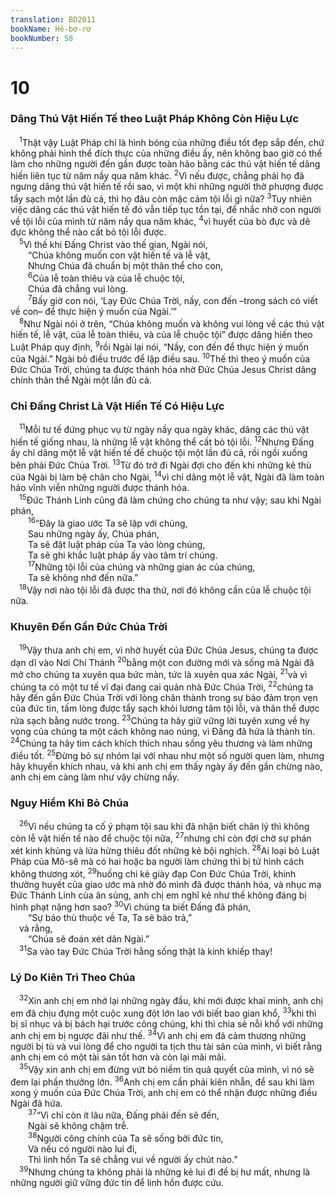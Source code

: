 ```yaml
---
translation: BD2011
bookName: Hê-bơ-rơ 
bookNumber: 58
---
```


<div class="title"><h1>10</h1><h3>Dâng Thú Vật Hiến Tế theo Luật Pháp Không Còn Hiệu Lực</h3></div>
<span class="verse he_10_1"> <sup>1</sup>Thật vậy Luật Pháp chỉ là hình bóng của những điều tốt đẹp sắp đến, chứ không phải hình thể đích thực của những điều ấy, nên không bao giờ có thể làm cho những người đến gần được toàn hảo bằng các thú vật hiến tế dâng hiến liên tục từ năm nầy qua năm khác. </span>
<span class="verse he_10_2"><sup>2</sup>Vì nếu được, chẳng phải họ đã ngưng dâng thú vật hiến tế rồi sao, vì một khi những người thờ phượng được tẩy sạch một lần đủ cả, thì họ đâu còn mặc cảm tội lỗi gì nữa? </span>
<span class="verse he_10_3"><sup>3</sup>Tuy nhiên việc dâng các thú vật hiến tế đó vẫn tiếp tục tồn tại, để nhắc nhở con người về tội lỗi của mình từ năm nầy qua năm khác, </span>
<span class="verse he_10_4"><sup>4</sup>vì huyết của bò đực và dê đực không thể nào cất bỏ tội lỗi được.<br/></span>
<span class="verse he_10_5"> <sup>5</sup>Vì thế khi Ðấng Christ vào thế gian, Ngài nói,<br/>  “Chúa không muốn con vật hiến tế và lễ vật,<br/>  Nhưng Chúa đã chuẩn bị một thân thể cho con,<br/></span>
<span class="verse he_10_6">  <sup>6</sup>Của lễ toàn thiêu và của lễ chuộc tội,<br/>  Chúa đã chẳng vui lòng.<br/></span>
<span class="verse he_10_7">  <sup>7</sup>Bấy giờ con nói, ‘Lạy Ðức Chúa Trời, nầy, con đến –trong sách có viết về con– để thực hiện ý muốn của Ngài.’” <br/></span>
<span class="verse he_10_8"> <sup>8</sup>Như Ngài nói ở trên, “Chúa không muốn và không vui lòng về các thú vật hiến tế, lễ vật, của lễ toàn thiêu, và của lễ chuộc tội” được dâng hiến theo Luật Pháp quy định, </span>
<span class="verse he_10_9"><sup>9</sup>rồi Ngài lại nói, “Nầy, con đến để thực hiện ý muốn của Ngài.” Ngài bỏ điều trước để lập điều sau. </span>
<span class="verse he_10_10"><sup>10</sup>Thế thì theo ý muốn của Ðức Chúa Trời, chúng ta được thánh hóa nhờ Ðức Chúa Jesus Christ dâng chính thân thể Ngài một lần đủ cả.<br/></span>
<div class="title"><h3>Chỉ Ðấng Christ Là Vật Hiến Tế Có Hiệu Lực</h3></div>
<span class="verse he_10_11"> <sup>11</sup>Mỗi tư tế đứng phục vụ từ ngày nầy qua ngày khác, dâng các thú vật hiến tế giống nhau, là những lễ vật không thể cất bỏ tội lỗi. </span>
<span class="verse he_10_12"><sup>12</sup>Nhưng Ðấng ấy chỉ dâng một lễ vật hiến tế để chuộc tội một lần đủ cả, rồi ngồi xuống bên phải Ðức Chúa Trời. </span>
<span class="verse he_10_13"><sup>13</sup>Từ đó trở đi Ngài đợi cho đến khi những kẻ thù của Ngài bị làm bệ chân cho Ngài, </span>
<span class="verse he_10_14"><sup>14</sup>vì chỉ dâng một lễ vật, Ngài đã làm toàn hảo vĩnh viễn những người được thánh hóa.<br/></span>
<span class="verse he_10_15"> <sup>15</sup>Ðức Thánh Linh cũng đã làm chứng cho chúng ta như vậy; sau khi Ngài phán,<br/></span>
<span class="verse he_10_16">  <sup>16</sup>“Ðây là giao ước Ta sẽ lập với chúng,<br/>  Sau những ngày ấy, Chúa phán,<br/>  Ta sẽ đặt luật pháp của Ta vào lòng chúng,<br/>  Ta sẽ ghi khắc luật pháp ấy vào tâm trí chúng.<br/></span>
<span class="verse he_10_17">  <sup>17</sup>Những tội lỗi của chúng và những gian ác của chúng,<br/>  Ta sẽ không nhớ đến nữa.” <br/></span>
<span class="verse he_10_18"> <sup>18</sup>Vậy nơi nào tội lỗi đã được tha thứ, nơi đó không cần của lễ chuộc tội nữa.<br/></span>
<div class="title"><h3>Khuyên Ðến Gần Ðức Chúa Trời</h3></div>
<span class="verse he_10_19"> <sup>19</sup>Vậy thưa anh chị em, vì nhờ huyết của Ðức Chúa Jesus, chúng ta được dạn dĩ vào Nơi Chí Thánh </span>
<span class="verse he_10_20"><sup>20</sup>bằng một con đường mới và sống mà Ngài đã mở cho chúng ta xuyên qua bức màn, tức là xuyên qua xác Ngài, </span>
<span class="verse he_10_21"><sup>21</sup>và vì chúng ta có một tư tế vĩ đại đang cai quản nhà Ðức Chúa Trời, </span>
<span class="verse he_10_22"><sup>22</sup>chúng ta hãy đến gần Ðức Chúa Trời với lòng chân thành trong sự bảo đảm trọn vẹn của đức tin, tấm lòng được tẩy sạch khỏi lương tâm tội lỗi, và thân thể được rửa sạch bằng nước trong. </span>
<span class="verse he_10_23"><sup>23</sup>Chúng ta hãy giữ vững lời tuyên xưng về hy vọng của chúng ta một cách không nao núng, vì Ðấng đã hứa là thành tín. </span>
<span class="verse he_10_24"><sup>24</sup>Chúng ta hãy tìm cách khích thích nhau sống yêu thương và làm những điều tốt. </span>
<span class="verse he_10_25"><sup>25</sup>Ðừng bỏ sự nhóm lại với nhau như một số người quen làm, nhưng hãy khuyến khích nhau, và khi anh chị em thấy ngày ấy đến gần chừng nào, anh chị em càng làm như vậy chừng nấy.<br/></span>
<div class="title"><h3>Nguy Hiểm Khi Bỏ Chúa</h3></div>
<span class="verse he_10_26"> <sup>26</sup>Vì nếu chúng ta cố ý phạm tội sau khi đã nhận biết chân lý thì không còn lễ vật hiến tế nào để chuộc tội nữa, </span>
<span class="verse he_10_27"><sup>27</sup>nhưng chỉ còn đợi chờ sự phán xét kinh khủng và lửa hừng thiêu đốt những kẻ bội nghịch. </span>
<span class="verse he_10_28"><sup>28</sup>Ai loại bỏ Luật Pháp của Mô-sê mà có hai hoặc ba người làm chứng thì bị tử hình cách không thương xót, </span>
<span class="verse he_10_29"><sup>29</sup>huống chi kẻ giày đạp Con Ðức Chúa Trời, khinh thường huyết của giao ước mà nhờ đó mình đã được thánh hóa, và nhục mạ Ðức Thánh Linh của ân sủng, anh chị em nghĩ kẻ như thế không đáng bị hình phạt nặng hơn sao? </span>
<span class="verse he_10_30"><sup>30</sup>Vì chúng ta biết Ðấng đã phán,<br/>  “Sự báo thù thuộc về Ta, Ta sẽ báo trả,” <br/> và rằng,<br/>  “Chúa sẽ đoán xét dân Ngài.” <br/></span>
<span class="verse he_10_31"> <sup>31</sup>Sa vào tay Ðức Chúa Trời hằng sống thật là kinh khiếp thay!<br/></span>
<div class="title"><h3>Lý Do Kiên Trì Theo Chúa</h3></div>
<span class="verse he_10_32"> <sup>32</sup>Xin anh chị em nhớ lại những ngày đầu, khi mới được khai minh, anh chị em đã chịu đựng một cuộc xung đột lớn lao với biết bao gian khổ, </span>
<span class="verse he_10_33"><sup>33</sup>khi thì bị sỉ nhục và bị bách hại trước công chúng, khi thì chia sẻ nỗi khổ với những anh chị em bị ngược đãi như thế. </span>
<span class="verse he_10_34"><sup>34</sup>Vì anh chị em đã cảm thương những người bị tù và vui lòng để cho người ta tịch thu tài sản của mình, vì biết rằng anh chị em có một tài sản tốt hơn và còn lại mãi mãi.<br/></span>
<span class="verse he_10_35"> <sup>35</sup>Vậy xin anh chị em đừng vứt bỏ niềm tin quả quyết của mình, vì nó sẽ đem lại phần thưởng lớn. </span>
<span class="verse he_10_36"><sup>36</sup>Anh chị em cần phải kiên nhẫn, để sau khi làm xong ý muốn của Ðức Chúa Trời, anh chị em có thể nhận được những điều Ngài đã hứa.<br/></span>
<span class="verse he_10_37">  <sup>37</sup>“Vì chỉ còn ít lâu nữa, Ðấng phải đến sẽ đến,<br/>  Ngài sẽ không chậm trễ.<br/></span>
<span class="verse he_10_38">  <sup>38</sup>Người công chính của Ta sẽ sống bởi đức tin,<br/>  Và nếu có người nào lui đi,<br/>  Thì linh hồn Ta sẽ chẳng vui về người ấy chút nào.” <br/></span>
<span class="verse he_10_39"> <sup>39</sup>Nhưng chúng ta không phải là những kẻ lui đi để bị hư mất, nhưng là những người giữ vững đức tin để linh hồn được cứu.<br/></span>
